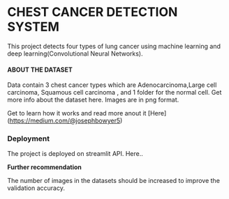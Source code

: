 # CHEST CANCER DETECTION SYSTEM
This project detects four types of lung cancer using machine learning and deep learning(Convolutional Neural Networks).

#### ABOUT THE DATASET
Data contain 3 chest cancer types which are Adenocarcinoma,Large cell carcinoma, Squamous cell carcinoma , and 1 folder for the normal cell.
Get more info about the dataset here. Images are in png format.

Get to learn how it works and read more anout it [Here] (https://medium.com/@josephbowyer5)


### Deployment
The project is deployed on streamlit API. Here..

**Further recommendation**

The number of images in the datasets should be increased to improve the validation accuracy.
